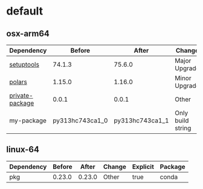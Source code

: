 # default

## osx-arm64

|Dependency|Before|After|Change|Explicit|Package|
|-|-|-|-|-|-|
|[setuptools](https://pypi.org/project/setuptools)|74.1.3|75.6.0|Major Upgrade|true|pypi|
|[polars](https://prefix.dev/channels/conda-forge/packages/polars)|1.15.0|1.16.0|Minor Upgrade|true|conda|
|[private-package](https://prefix.dev/channels/setup-pixi-test/packages/private-package)|0.0.1|0.0.1|Other|true|conda|
|my-package|py313hc743ca1_0|py313hc743ca1_1|Only build string|true|conda|

## linux-64

|Dependency|Before|After|Change|Explicit|Package|
|-|-|-|-|-|-|
|pkg|0.23.0|0.23.0|Other|true|conda|

[^1]: **Bold** means explicit dependency.
[^2]: Dependency got downgraded.
